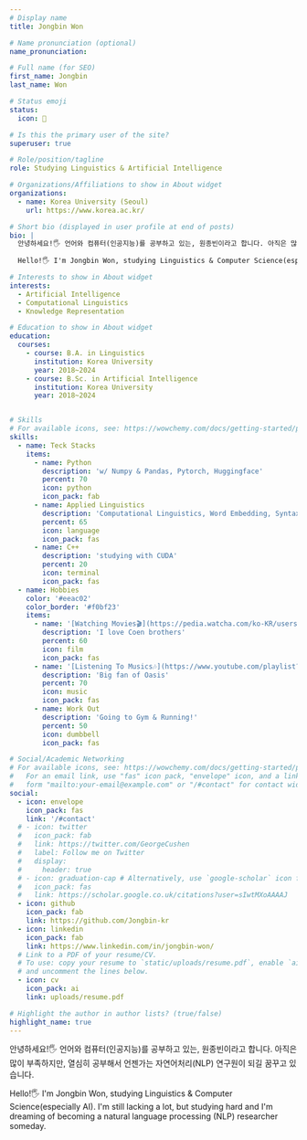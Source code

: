 ```yaml
---
# Display name
title: Jongbin Won

# Name pronunciation (optional)
name_pronunciation: 

# Full name (for SEO)
first_name: Jongbin
last_name: Won

# Status emoji
status:
  icon: 🎸

# Is this the primary user of the site?
superuser: true

# Role/position/tagline
role: Studying Linguistics & Artificial Intelligence

# Organizations/Affiliations to show in About widget
organizations:
  - name: Korea University (Seoul)
    url: https://www.korea.ac.kr/

# Short bio (displayed in user profile at end of posts)
bio: |
  안녕하세요!🖐️ 언어와 컴퓨터(인공지능)를 공부하고 있는, 원종빈이라고 합니다. 아직은 많이 부족하지만, 열심히 공부해서 언젠가는 자연어처리(NLP) 연구원이 되길 꿈꾸고 있습니다. 
  
  Hello!🖐️ I'm Jongbin Won, studying Linguistics & Computer Science(especially AI). I'm still lacking a lot, but studying hard and I'm dreaming of becoming a natural language processing (NLP) researcher someday.

# Interests to show in About widget
interests:
  - Artificial Intelligence
  - Computational Linguistics
  - Knowledge Representation

# Education to show in About widget
education:
  courses:
    - course: B.A. in Linguistics
      institution: Korea University
      year: 2018~2024
    - course: B.Sc. in Artificial Intelligence
      institution: Korea University
      year: 2018~2024


# Skills
# For available icons, see: https://wowchemy.com/docs/getting-started/page-builder/#icons
skills:
  - name: Teck Stacks
    items:
      - name: Python
        description: 'w/ Numpy & Pandas, Pytorch, Huggingface'
        percent: 70
        icon: python
        icon_pack: fab
      - name: Applied Linguistics
        description: 'Computational Linguistics, Word Embedding, Syntax, Morphology, Dialogue Analysis'
        percent: 65
        icon: language
        icon_pack: fas
      - name: C++
        description: 'studying with CUDA'
        percent: 20
        icon: terminal
        icon_pack: fas
  - name: Hobbies
    color: '#eeac02'
    color_border: '#f0bf23'
    items:
      - name: '[Watching Movies🎬](https://pedia.watcha.com/ko-KR/users/2mwvggw902vMa)'
        description: 'I love Coen brothers'
        percent: 60
        icon: film
        icon_pack: fas
      - name: '[Listening To Musics🎶](https://www.youtube.com/playlist?list=PLGTgZhXnsIXoCLdrvRj3EPr6Q8ohQruTP)'
        description: 'Big fan of Oasis'
        percent: 70
        icon: music
        icon_pack: fas
      - name: Work Out
        description: 'Going to Gym & Running!'
        percent: 50
        icon: dumbbell
        icon_pack: fas

# Social/Academic Networking
# For available icons, see: https://wowchemy.com/docs/getting-started/page-builder/#icons
#   For an email link, use "fas" icon pack, "envelope" icon, and a link in the
#   form "mailto:your-email@example.com" or "/#contact" for contact widget.
social:
  - icon: envelope
    icon_pack: fas
    link: '/#contact'
  # - icon: twitter
  #   icon_pack: fab
  #   link: https://twitter.com/GeorgeCushen
  #   label: Follow me on Twitter
  #   display:
  #     header: true
  # - icon: graduation-cap # Alternatively, use `google-scholar` icon from `ai` icon pack
  #   icon_pack: fas
  #   link: https://scholar.google.co.uk/citations?user=sIwtMXoAAAAJ
  - icon: github
    icon_pack: fab
    link: https://github.com/Jongbin-kr
  - icon: linkedin
    icon_pack: fab
    link: https://www.linkedin.com/in/jongbin-won/
  # Link to a PDF of your resume/CV.
  # To use: copy your resume to `static/uploads/resume.pdf`, enable `ai` icons in `params.yaml`,
  # and uncomment the lines below.
  - icon: cv
    icon_pack: ai
    link: uploads/resume.pdf

# Highlight the author in author lists? (true/false)
highlight_name: true
---
```


안녕하세요!🖐️ 언어와 컴퓨터(인공지능)를 공부하고 있는, 원종빈이라고 합니다. 아직은 많이 부족하지만, 열심히 공부해서 언젠가는 자연어처리(NLP) 연구원이 되길 꿈꾸고 있습니다. 

Hello!🖐️ I'm Jongbin Won, studying Linguistics & Computer Science(especially AI). I'm still lacking a lot, but studying hard and I'm dreaming of becoming a natural language processing (NLP) researcher someday.
